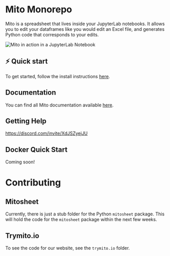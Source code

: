 # Mito Monorepo

Mito is a spreadsheet that lives inside your JupyterLab notebooks. It allows you to edit your dataframes like you would edit an Excel file, and generates Python code that corresponds to your edits. 

![Mito in action in a JupyterLab Notebook](https://www.trymito.io/short-demo.gif)

## ⚡️ Quick start

To get started, follow the install instructions [here](https://docs.trymito.io/getting-started/installing-mito). 

## Documentation

You can find all Mito documentation available [here](https://docs.trymito.io).

## Getting Help

https://discord.com/invite/XdJSZyejJU

## Docker Quick Start

Coming soon!

# Contributing

## Mitosheet

Currently, there is just a stub folder for the Python `mitosheet` package. This will hold the code for the `mitosheet` package within the next few weeks.

## Trymito.io

To see the code for our website, see the `trymito.io` folder. 
